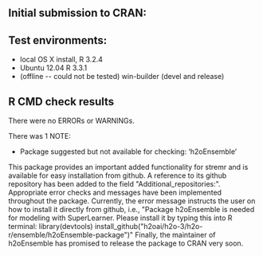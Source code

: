 ## Initial submission to CRAN:

## Test environments:
* local OS X install, R 3.2.4
* Ubuntu 12.04 R 3.3.1
* (offline -- could not be tested) win-builder (devel and release)

## R CMD check results
There were no ERRORs or WARNINGs. 

There was 1 NOTE:

* Package suggested but not available for checking: ‘h2oEnsemble’

This package provides an important added functionality for stremr and is available for easy installation from github. A reference to its github repository has been added to the field "Additional_repositories:". Appropriate error checks and messages have been implemented throughout the package. 
Currently, the error message instructs the user on how to install it directly from github, i.e.,
"Package h2oEnsemble is needed for modeling with SuperLearner.
Please install it by typing this into R terminal:
  library(devtools)
  install_github(\"h2oai/h2o-3/h2o-r/ensemble/h2oEnsemble-package\")"
Finally, the maintainer of h2oEnsemble has promised to release the package to CRAN very soon.

